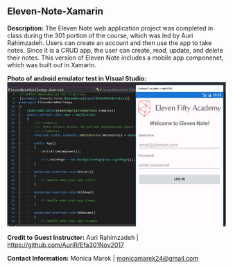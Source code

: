 ## Eleven-Note-Xamarin

**Description:** The Eleven Note web application project was completed in class during the 301 portion of the course, which was led by Auri Rahimzadeh.  Users can create an account and then use the app to take notes. Since it is a CRUD app, the user can create, read, update, and delete their notes.  This version of Eleven Note includes a mobile app componenet, which was built out in Xamarin.

**Photo of android emulator test in Visual Studio:**
![Alt Text](EmulatorTest.JPG)

**Credit to Guest Instructor:** Auri Rahimzadeh | https://github.com/AuriR/Efa301Nov2017

**Contact Information:** Monica Marek | monicamarek24@gmail.com
